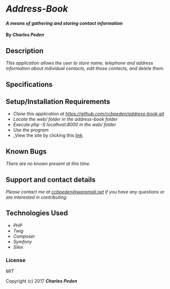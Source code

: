 # _Address-Book_

#### _A means of gathering and storing contact information_

#### By _**Charles Peden**_

## Description

_This application allows the user to store name, telephone and address information about individual contacts, edit those contacts, and delete them._

## Specifications


## Setup/Installation Requirements

* _Clone this application at https://github.com/ccbpeden/address-book.git_
* _Locate the web/ folder in the address-book folder_
* _Execute php -S localhost:8000 in the web/ folder_
* _Use the program_
* _View the site by clicking this [link](https://ccbpeden.github.io/address-book/)


## Known Bugs

_There are no known present at this time._

## Support and contact details

_Please contact me at ccbpeden@warpmail.net if you have any questions or are interested in contributing._

## Technologies Used

* _PHP_
* _Twig_
* _Composer_
* _Symfony_
* _Silex_



### License

*MIT*

Copyright (c) 2017 **_Charles Peden_**
